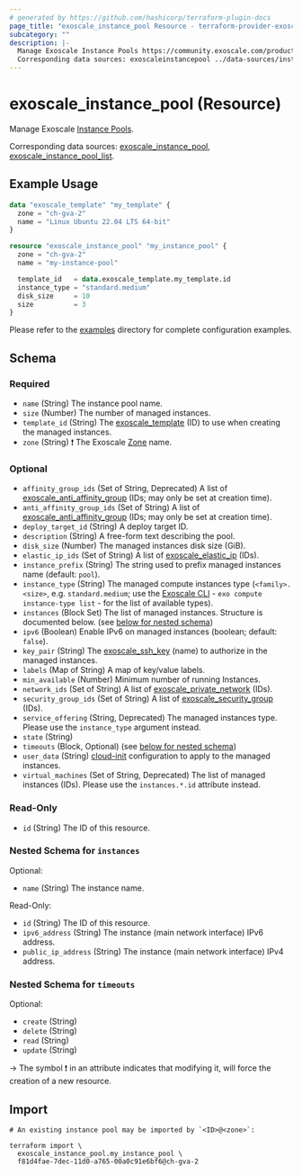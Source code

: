 ```yaml
---
# generated by https://github.com/hashicorp/terraform-plugin-docs
page_title: "exoscale_instance_pool Resource - terraform-provider-exoscale"
subcategory: ""
description: |-
  Manage Exoscale Instance Pools https://community.exoscale.com/product/compute/instances/how-to/instance-pools/.
  Corresponding data sources: exoscaleinstancepool ../data-sources/instance_pool.md, exoscaleinstancepool_list ../data-sources/instance_pool_list.md.
---
```


# exoscale_instance_pool (Resource)

Manage Exoscale [Instance Pools](https://community.exoscale.com/product/compute/instances/how-to/instance-pools/).

Corresponding data sources: [exoscale_instance_pool](../data-sources/instance_pool.md), [exoscale_instance_pool_list](../data-sources/instance_pool_list.md).

## Example Usage

```terraform
data "exoscale_template" "my_template" {
  zone = "ch-gva-2"
  name = "Linux Ubuntu 22.04 LTS 64-bit"
}

resource "exoscale_instance_pool" "my_instance_pool" {
  zone = "ch-gva-2"
  name = "my-instance-pool"

  template_id   = data.exoscale_template.my_template.id
  instance_type = "standard.medium"
  disk_size     = 10
  size          = 3
}
```

Please refer to the [examples](https://github.com/exoscale/terraform-provider-exoscale/tree/master/examples/)
directory for complete configuration examples.

<!-- schema generated by tfplugindocs -->
## Schema

### Required

- `name` (String) The instance pool name.
- `size` (Number) The number of managed instances.
- `template_id` (String) The [exoscale_template](../data-sources/template.md) (ID) to use when creating the managed instances.
- `zone` (String) ❗ The Exoscale [Zone](https://www.exoscale.com/datacenters/) name.

### Optional

- `affinity_group_ids` (Set of String, Deprecated) A list of [exoscale_anti_affinity_group](./anti_affinity_group.md) (IDs; may only be set at creation time).
- `anti_affinity_group_ids` (Set of String) A list of [exoscale_anti_affinity_group](./anti_affinity_group.md) (IDs; may only be set at creation time).
- `deploy_target_id` (String) A deploy target ID.
- `description` (String) A free-form text describing the pool.
- `disk_size` (Number) The managed instances disk size (GiB).
- `elastic_ip_ids` (Set of String) A list of [exoscale_elastic_ip](./elastic_ip.md) (IDs).
- `instance_prefix` (String) The string used to prefix managed instances name (default: `pool`).
- `instance_type` (String) The managed compute instances type (`<family>.<size>`, e.g. `standard.medium`; use the [Exoscale CLI](https://github.com/exoscale/cli/) - `exo compute instance-type list` - for the list of available types).
- `instances` (Block Set) The list of managed instances. Structure is documented below. (see [below for nested schema](#nestedblock--instances))
- `ipv6` (Boolean) Enable IPv6 on managed instances (boolean; default: `false`).
- `key_pair` (String) The [exoscale_ssh_key](./ssh_key.md) (name) to authorize in the managed instances.
- `labels` (Map of String) A map of key/value labels.
- `min_available` (Number) Minimum number of running Instances.
- `network_ids` (Set of String) A list of [exoscale_private_network](./private_network.md) (IDs).
- `security_group_ids` (Set of String) A list of [exoscale_security_group](./security_group.md) (IDs).
- `service_offering` (String, Deprecated) The managed instances type. Please use the `instance_type` argument instead.
- `state` (String)
- `timeouts` (Block, Optional) (see [below for nested schema](#nestedblock--timeouts))
- `user_data` (String) [cloud-init](http://cloudinit.readthedocs.io/) configuration to apply to the managed instances.
- `virtual_machines` (Set of String, Deprecated) The list of managed instances (IDs). Please use the `instances.*.id` attribute instead.

### Read-Only

- `id` (String) The ID of this resource.

<a id="nestedblock--instances"></a>
### Nested Schema for `instances`

Optional:

- `name` (String) The instance name.

Read-Only:

- `id` (String) The ID of this resource.
- `ipv6_address` (String) The instance (main network interface) IPv6 address.
- `public_ip_address` (String) The instance (main network interface) IPv4 address.


<a id="nestedblock--timeouts"></a>
### Nested Schema for `timeouts`

Optional:

- `create` (String)
- `delete` (String)
- `read` (String)
- `update` (String)

-> The symbol ❗ in an attribute indicates that modifying it, will force the creation of a new resource.

## Import

```shell
# An existing instance pool may be imported by `<ID>@<zone>`:

terraform import \
  exoscale_instance_pool.my_instance_pool \
  f81d4fae-7dec-11d0-a765-00a0c91e6bf6@ch-gva-2
```
